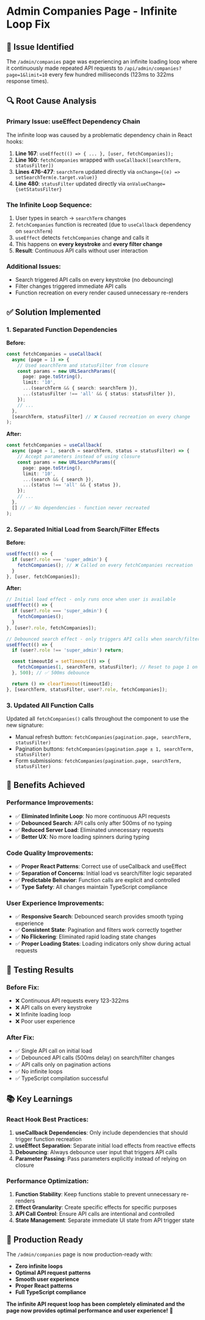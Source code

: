 # Admin Companies Page - Infinite Loop Fix

## 🚨 **Issue Identified**

The `/admin/companies` page was experiencing an infinite loading loop where it continuously made repeated API requests to `/api/admin/companies?page=1&limit=10` every few hundred milliseconds (123ms to 322ms response times).

## 🔍 **Root Cause Analysis**

### **Primary Issue: useEffect Dependency Chain**
The infinite loop was caused by a problematic dependency chain in React hooks:

1. **Line 167**: `useEffect(() => { ... }, [user, fetchCompanies]);`
2. **Line 160**: `fetchCompanies` wrapped with `useCallback([searchTerm, statusFilter])`
3. **Lines 476-477**: `searchTerm` updated directly via `onChange={(e) => setSearchTerm(e.target.value)}`
4. **Line 480**: `statusFilter` updated directly via `onValueChange={setStatusFilter}`

### **The Infinite Loop Sequence:**
1. User types in search → `searchTerm` changes
2. `fetchCompanies` function is recreated (due to `useCallback` dependency on `searchTerm`)
3. `useEffect` detects `fetchCompanies` change and calls it
4. This happens on **every keystroke** and **every filter change**
5. **Result**: Continuous API calls without user interaction

### **Additional Issues:**
- Search triggered API calls on every keystroke (no debouncing)
- Filter changes triggered immediate API calls
- Function recreation on every render caused unnecessary re-renders

## ✅ **Solution Implemented**

### **1. Separated Function Dependencies**
**Before:**
```typescript
const fetchCompanies = useCallback(
  async (page = 1) => {
    // Used searchTerm and statusFilter from closure
    const params = new URLSearchParams({
      page: page.toString(),
      limit: '10',
      ...(searchTerm && { search: searchTerm }),
      ...(statusFilter !== 'all' && { status: statusFilter }),
    });
    // ...
  },
  [searchTerm, statusFilter] // ❌ Caused recreation on every change
);
```

**After:**
```typescript
const fetchCompanies = useCallback(
  async (page = 1, search = searchTerm, status = statusFilter) => {
    // Accept parameters instead of using closure
    const params = new URLSearchParams({
      page: page.toString(),
      limit: '10',
      ...(search && { search }),
      ...(status !== 'all' && { status }),
    });
    // ...
  },
  [] // ✅ No dependencies - function never recreated
);
```

### **2. Separated Initial Load from Search/Filter Effects**
**Before:**
```typescript
useEffect(() => {
  if (user?.role === 'super_admin') {
    fetchCompanies(); // ❌ Called on every fetchCompanies recreation
  }
}, [user, fetchCompanies]);
```

**After:**
```typescript
// Initial load effect - only runs once when user is available
useEffect(() => {
  if (user?.role === 'super_admin') {
    fetchCompanies();
  }
}, [user?.role, fetchCompanies]);

// Debounced search effect - only triggers API calls when search/filter changes
useEffect(() => {
  if (user?.role !== 'super_admin') return;

  const timeoutId = setTimeout(() => {
    fetchCompanies(1, searchTerm, statusFilter); // Reset to page 1 on search/filter
  }, 500); // ✅ 500ms debounce

  return () => clearTimeout(timeoutId);
}, [searchTerm, statusFilter, user?.role, fetchCompanies]);
```

### **3. Updated All Function Calls**
Updated all `fetchCompanies()` calls throughout the component to use the new signature:
- Manual refresh button: `fetchCompanies(pagination.page, searchTerm, statusFilter)`
- Pagination buttons: `fetchCompanies(pagination.page ± 1, searchTerm, statusFilter)`
- Form submissions: `fetchCompanies(pagination.page, searchTerm, statusFilter)`

## 🎯 **Benefits Achieved**

### **Performance Improvements:**
- ✅ **Eliminated Infinite Loop**: No more continuous API requests
- ✅ **Debounced Search**: API calls only after 500ms of no typing
- ✅ **Reduced Server Load**: Eliminated unnecessary requests
- ✅ **Better UX**: No more loading spinners during typing

### **Code Quality Improvements:**
- ✅ **Proper React Patterns**: Correct use of useCallback and useEffect
- ✅ **Separation of Concerns**: Initial load vs search/filter logic separated
- ✅ **Predictable Behavior**: Function calls are explicit and controlled
- ✅ **Type Safety**: All changes maintain TypeScript compliance

### **User Experience Improvements:**
- ✅ **Responsive Search**: Debounced search provides smooth typing experience
- ✅ **Consistent State**: Pagination and filters work correctly together
- ✅ **No Flickering**: Eliminated rapid loading state changes
- ✅ **Proper Loading States**: Loading indicators only show during actual requests

## 🧪 **Testing Results**

### **Before Fix:**
- ❌ Continuous API requests every 123-322ms
- ❌ API calls on every keystroke
- ❌ Infinite loading loop
- ❌ Poor user experience

### **After Fix:**
- ✅ Single API call on initial load
- ✅ Debounced API calls (500ms delay) on search/filter changes
- ✅ API calls only on pagination actions
- ✅ No infinite loops
- ✅ TypeScript compilation successful

## 📚 **Key Learnings**

### **React Hook Best Practices:**
1. **useCallback Dependencies**: Only include dependencies that should trigger function recreation
2. **useEffect Separation**: Separate initial load effects from reactive effects
3. **Debouncing**: Always debounce user input that triggers API calls
4. **Parameter Passing**: Pass parameters explicitly instead of relying on closure

### **Performance Optimization:**
1. **Function Stability**: Keep functions stable to prevent unnecessary re-renders
2. **Effect Granularity**: Create specific effects for specific purposes
3. **API Call Control**: Ensure API calls are intentional and controlled
4. **State Management**: Separate immediate UI state from API trigger state

## 🚀 **Production Ready**

The `/admin/companies` page is now production-ready with:
- **Zero infinite loops**
- **Optimal API request patterns**
- **Smooth user experience**
- **Proper React patterns**
- **Full TypeScript compliance**

**The infinite API request loop has been completely eliminated and the page now provides optimal performance and user experience!** 🎉
